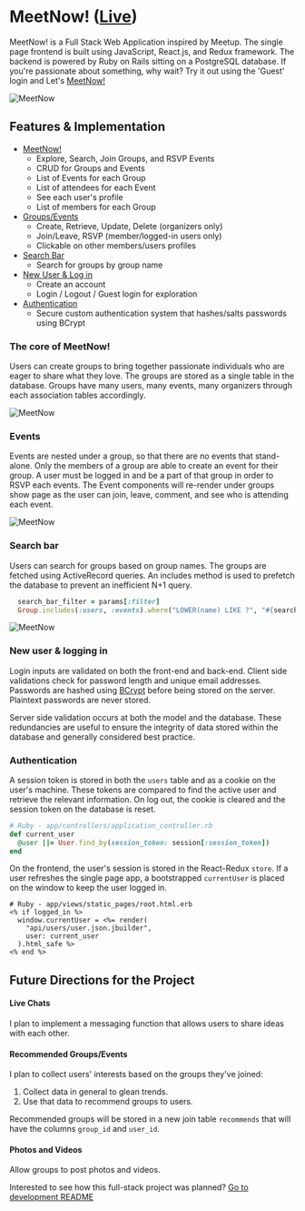 # MeetNow! ([Live](https://www.meetnow.life))

MeetNow! is a Full Stack Web Application inspired by Meetup. The single page frontend is built using JavaScript, React.js, and Redux framework. The backend is powered by Ruby on Rails sitting on a PostgreSQL database. If you're passionate about something, why wait? Try it out using the 'Guest' login and Let's [MeetNow!](https://www.meetnow.life/)

![MeetNow](/docs/pics/meetnow.gif)

## Features & Implementation

* [MeetNow!](#the-core-of-meetnow!)
  - Explore, Search, Join Groups, and RSVP Events
  - CRUD for Groups and Events
  - List of Events for each Group
  - List of attendees for each Event
  - See each user's profile
  - List of members for each Group
* [Groups/Events](#events)
  - Create, Retrieve, Update, Delete (organizers only)
  - Join/Leave, RSVP (member/logged-in users only)
  - Clickable on other members/users profiles
* [Search Bar](#search-bar)
  - Search for groups by group name
* [New User & Log in](#new-user-&-logging-in)
  - Create an account
  - Login / Logout / Guest login for exploration
* [Authentication](#authentication)
  - Secure custom authentication system that hashes/salts passwords using BCrypt

### The core of MeetNow!
Users can create groups to bring together passionate individuals who are eager to share what they love.
The groups are stored as a single table in the database. Groups have many users, many events, many organizers through each association tables accordingly.

![MeetNow](/docs/pics/group.png)

### Events
Events are nested under a group, so that there are no events that stand-alone. Only the members of a group are able to create an event for their group.
A user must be logged in and be a part of that group in order to RSVP each events.
The Event components will re-render under groups show page as the user can join, leave, comment, and see who is attending each event.

![MeetNow](/docs/pics/event.png)

### Search bar
Users can search for groups based on group names. The groups are fetched using ActiveRecord queries. An includes method is used to prefetch the database to prevent an inefficient N+1 query.

```ruby
  search_bar_filter = params[:filter]
  Group.includes(:users, :events).where("LOWER(name) LIKE ?", "#{search_bar_filter.downcase}%")
```

![MeetNow](/docs/pics/search.png)


### New user & logging in
Login inputs are validated on both the front-end and back-end. Client side validations check for password length and unique email addresses. Passwords are hashed using [BCrypt](https://en.wikipedia.org/wiki/Bcrypt) before being stored on the server. Plaintext passwords are never stored.

Server side validation occurs at both the model and the database. These redundancies are useful to ensure the integrity of data stored within the database and generally considered best practice.

### Authentication
A session token is stored in both the `users` table and as a cookie on the user's machine. These tokens are compared to find the active user and retrieve the relevant information. On log out, the cookie is cleared and the session token on the database is reset.
```ruby
# Ruby - app/controllers/application_controller.rb
def current_user
  @user ||= User.find_by(session_token: session[:session_token])
end
```

On the frontend, the user's session is stored in the React-Redux `store`. If a user refreshes the single page app, a bootstrapped `currentUser` is placed on the window to keep the user logged in.
```
# Ruby - app/views/static_pages/root.html.erb
<% if logged_in %>
  window.currentUser = <%= render(
    "api/users/user.json.jbuilder",
    user: current_user
  ).html_safe %>
<% end %>
```

## Future Directions for the Project

#### Live Chats
I plan to implement a messaging function that allows users to share ideas with each other.

#### Recommended Groups/Events
I plan to collect users' interests based on the groups they've joined:

1. Collect data in general to glean trends.
2. Use that data to recommend groups to users.

Recommended groups will be stored in a new join table `recommends` that will have the columns `group_id` and `user_id`.

#### Photos and Videos
Allow groups to post photos and videos.



Interested to see how this full-stack project was planned? [Go to development README](./docs)
